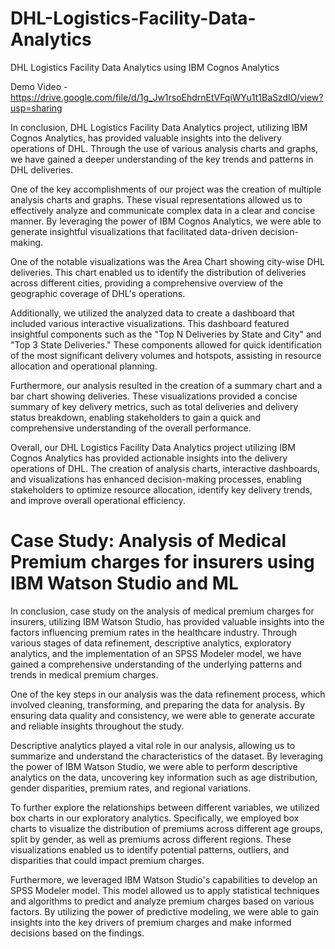 # DHL-Logistics-Facility-Data-Analytics
DHL Logistics Facility Data Analytics using IBM Cognos Analytics 

Demo Video - https://drive.google.com/file/d/1g_Jw1rsoEhdrnEtVFqiWYu1t1BaSzdlO/view?usp=sharing 

In conclusion, DHL Logistics Facility Data Analytics project, utilizing IBM Cognos Analytics, has provided valuable insights into the delivery operations of DHL. Through the use of various analysis charts and graphs, we have gained a deeper understanding of the key trends and patterns in DHL deliveries.

One of the key accomplishments of our project was the creation of multiple analysis charts and graphs. These visual representations allowed us to effectively analyze and communicate complex data in a clear and concise manner. By leveraging the power of IBM Cognos Analytics, we were able to generate insightful visualizations that facilitated data-driven decision-making.

One of the notable visualizations was the Area Chart showing city-wise DHL deliveries. This chart enabled us to identify the distribution of deliveries across different cities, providing a comprehensive overview of the geographic coverage of DHL's operations.

Additionally, we utilized the analyzed data to create a dashboard that included various interactive visualizations. This dashboard featured insightful components such as the "Top N Deliveries by State and City" and "Top 3 State Deliveries." These components allowed for quick identification of the most significant delivery volumes and hotspots, assisting in resource allocation and operational planning.

Furthermore, our analysis resulted in the creation of a summary chart and a bar chart showing deliveries. These visualizations provided a concise summary of key delivery metrics, such as total deliveries and delivery status breakdown, enabling stakeholders to gain a quick and comprehensive understanding of the overall performance.

Overall, our DHL Logistics Facility Data Analytics project utilizing IBM Cognos Analytics has provided actionable insights into the delivery operations of DHL. The creation of analysis charts, interactive dashboards, and visualizations has enhanced decision-making processes, enabling stakeholders to optimize resource allocation, identify key delivery trends, and improve overall operational efficiency.

# Case Study: Analysis of Medical Premium charges for insurers using IBM Watson Studio and ML 

In conclusion, case study on the analysis of medical premium charges for insurers, utilizing IBM Watson Studio, has provided valuable insights into the factors influencing premium rates in the healthcare industry. Through various stages of data refinement, descriptive analytics, exploratory analytics, and the implementation of an SPSS Modeler model, we have gained a comprehensive understanding of the underlying patterns and trends in medical premium charges.

One of the key steps in our analysis was the data refinement process, which involved cleaning, transforming, and preparing the data for analysis. By ensuring data quality and consistency, we were able to generate accurate and reliable insights throughout the study.

Descriptive analytics played a vital role in our analysis, allowing us to summarize and understand the characteristics of the dataset. By leveraging the power of IBM Watson Studio, we were able to perform descriptive analytics on the data, uncovering key information such as age distribution, gender disparities, premium rates, and regional variations.

To further explore the relationships between different variables, we utilized box charts in our exploratory analytics. Specifically, we employed box charts to visualize the distribution of premiums across different age groups, split by gender, as well as premiums across different regions. These visualizations enabled us to identify potential patterns, outliers, and disparities that could impact premium charges.

Furthermore, we leveraged IBM Watson Studio's capabilities to develop an SPSS Modeler model. This model allowed us to apply statistical techniques and algorithms to predict and analyze premium charges based on various factors. By utilizing the power of predictive modeling, we were able to gain insights into the key drivers of premium charges and make informed decisions based on the findings.
